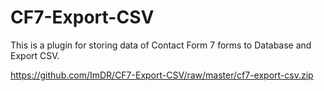 # CF7-Export-CSV

This is a plugin for storing data of Contact Form 7 forms to Database and Export CSV.

https://github.com/ImDR/CF7-Export-CSV/raw/master/cf7-export-csv.zip

